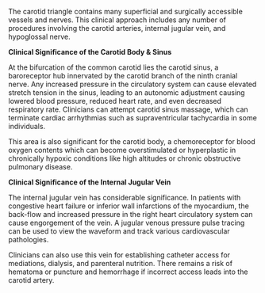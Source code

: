 The carotid triangle contains many superficial and surgically accessible vessels and nerves. This clinical approach includes any number of procedures involving the carotid arteries, internal jugular vein, and hypoglossal nerve.

**Clinical Significance of the Carotid Body & Sinus**

At the bifurcation of the common carotid lies the carotid sinus, a baroreceptor hub innervated by the carotid branch of the ninth cranial nerve. Any increased pressure in the circulatory system can cause elevated stretch tension in the sinus, leading to an autonomic adjustment causing lowered blood pressure, reduced heart rate, and even decreased respiratory rate. Clinicians can attempt carotid sinus massage, which can terminate cardiac arrhythmias such as supraventricular tachycardia in some individuals.

This area is also significant for the carotid body, a chemoreceptor for blood oxygen contents which can become overstimulated or hyperplastic in chronically hypoxic conditions like high altitudes or chronic obstructive pulmonary disease.

**Clinical Significance of the Internal Jugular Vein**

The internal jugular vein has considerable significance. In patients with congestive heart failure or inferior wall infarctions of the myocardium, the back-flow and increased pressure in the right heart circulatory system can cause engorgement of the vein. A jugular venous pressure pulse tracing can be used to view the waveform and track various cardiovascular pathologies.

Clinicians can also use this vein for establishing catheter access for mediations, dialysis, and parenteral nutrition. There remains a risk of hematoma or puncture and hemorrhage if incorrect access leads into the carotid artery.